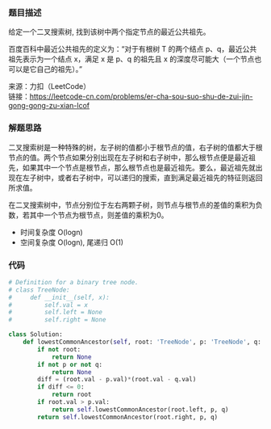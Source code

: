 ### 题目描述
给定一个二叉搜索树, 找到该树中两个指定节点的最近公共祖先。

百度百科中最近公共祖先的定义为：“对于有根树 T 的两个结点 p、q，最近公共祖先表示为一个结点 x，满足 x 是 p、q 的祖先且 x 的深度尽可能大（一个节点也可以是它自己的祖先）。”

来源：力扣（LeetCode）  
链接：https://leetcode-cn.com/problems/er-cha-sou-suo-shu-de-zui-jin-gong-gong-zu-xian-lcof

### 解题思路
二叉搜索树是一种特殊的树，左子树的值都小于根节点的值，右子树的值都大于根节点的值。两个节点如果分别出现在左子树和右子树中，那么根节点便是最近祖先，如果其中一个节点是根节点，那么根节点也是最近祖先。要么，最近祖先就出现在左子树中，或者右子树中，可以递归的搜索，直到满足最近祖先的特征则返回所求值。

在二叉搜索树中，节点分别位于左右两颗子树，则节点与根节点的差值的乘积为负数，若其中一个节点为根节点，则差值的乘积为0。

- 时间复杂度 O(logn)
- 空间复杂度 O(logn), 尾递归 O(1)
### 代码
```python
# Definition for a binary tree node.
# class TreeNode:
#     def __init__(self, x):
#         self.val = x
#         self.left = None
#         self.right = None

class Solution:
    def lowestCommonAncestor(self, root: 'TreeNode', p: 'TreeNode', q: 'TreeNode') -> 'TreeNode':
        if not root:
            return None
        if not p or not q:
            return None 
        diff = (root.val - p.val)*(root.val - q.val)
        if diff <= 0:
            return root
        if root.val > p.val:
            return self.lowestCommonAncestor(root.left, p, q)
        return self.lowestCommonAncestor(root.right, p, q)
```


